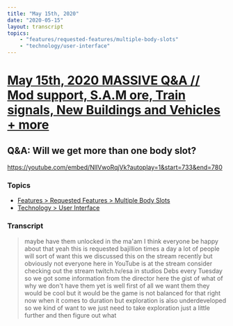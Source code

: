 ```yaml
---
title: "May 15th, 2020"
date: "2020-05-15"
layout: transcript
topics: 
    - "features/requested-features/multiple-body-slots"
    - "technology/user-interface"
---
```

# [May 15th, 2020 MASSIVE Q&A // Mod support, S.A.M ore, Train signals, New Buildings and Vehicles + more](../2020-05-15.md)
## Q&A: Will we get more than one body slot?
https://youtube.com/embed/NlIVwoRqjVk?autoplay=1&start=733&end=780
### Topics
* [Features > Requested Features > Multiple Body Slots](../topics/features/requested-features/multiple-body-slots.md)
* [Technology > User Interface](../topics/technology/user-interface.md)

### Transcript

> maybe have them unlocked in the ma'am I
> think everyone be happy about that yeah
> this is requested bajillion times a day
> a lot of people will sort of want this
> we discussed this on the stream recently
> but obviously not everyone here in
> YouTube is at the stream consider
> checking out the stream twitch.tv/esa in
> studios Debs every Tuesday so we got
> some information from the director here
> the gist of what of why we don't have
> them yet is well first of all we want
> them they would be cool but it would be
> the game is not balanced for that right
> now when it comes to
> duration but exploration is also
> underdeveloped so we kind of want to we
> just need to take exploration just a
> little further and then figure out what
